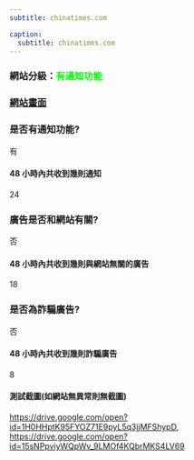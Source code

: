 ```yaml
---
subtitle: chinatimes.com

caption:
  subtitle: chinatimes.com
---
```


<h3>網站分級：<font color="#00FF00">有通知功能</font></h3>

### [網站畫面](chinatimes.com)
### 是否有通知功能?
有

#### 48 小時內共收到幾則通知
24

### 廣告是否和網站有關?
否

#### 48 小時內共收到幾則與網站無關的廣告
18

### 是否為詐騙廣告?
否

#### 48 小時內共收到幾則詐騙廣告
8

#### 測試截圖(如網站無異常則無截圖)
https://drive.google.com/open?id=1H0HHptK95FYOZ71E9pyL5q3jjMFShypD, https://drive.google.com/open?id=15sNPpviyWQpWv_9LMOf4KQbrMKS4LV69

